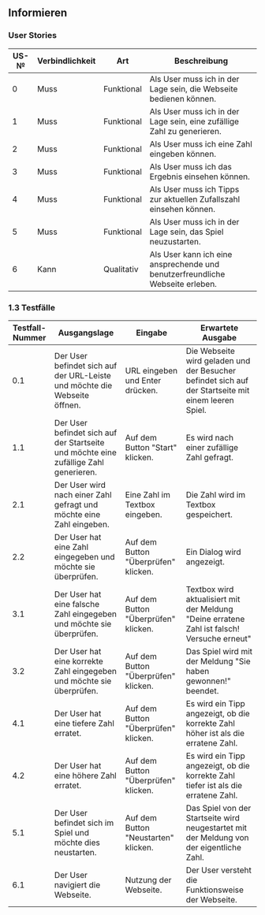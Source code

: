 ## Informieren

### User Stories

| US-№ | Verbindlichkeit | Art          | Beschreibung                                                       |
| ---- | --------------- | ------------ | ------------------------------------------------------------------|
| 0    | Muss            | Funktional   | Als User muss ich in der Lage sein, die Webseite bedienen können. |
| 1    | Muss            | Funktional   | Als User muss ich in der Lage sein, eine zufällige Zahl zu generieren. |
| 2    | Muss            | Funktional   | Als User muss ich eine Zahl eingeben können. |
| 3    | Muss            | Funktional   | Als User muss ich das Ergebnis einsehen können. |
| 4    | Muss            | Funktional   | Als User muss ich Tipps zur aktuellen Zufallszahl einsehen können. |
| 5    | Muss            | Funktional   | Als User muss ich in der Lage sein, das Spiel neuzustarten. |
| 6    | Kann            | Qualitativ   | Als User kann ich eine ansprechende und benutzerfreundliche Webseite erleben. |




### 1.3 Testfälle

| Testfall-Nummer | Ausgangslage                                                                  | Eingabe                                  | Erwartete Ausgabe                                                     |
| --------------- | ----------------------------------------------------------------------------- | ---------------------------------------- | --------------------------------------------------------------------- |
| 0.1             | Der User befindet sich auf der URL-Leiste und möchte die Webseite öffnen.                      | URL eingeben und Enter drücken.    | Die Webseite wird geladen und der Besucher befindet sich auf der Startseite mit einem leeren Spiel.    |
| 1.1             | Der User befindet sich auf der Startseite und möchte eine zufällige Zahl generieren.                    | Auf dem Button "Start" klicken. | Es wird nach einer zufällige Zahl gefragt. |
| 2.1             | Der User wird nach einer Zahl gefragt und möchte eine Zahl eingeben.                     | Eine Zahl im Textbox eingeben.                      | Die Zahl wird im Textbox gespeichert.     |
| 2.2             | Der User hat eine Zahl eingegeben und möchte sie überprüfen.                               | Auf dem Button "Überprüfen" klicken.                                           | Ein Dialog wird angezeigt.                                           |
| 3.1             | Der User hat eine falsche Zahl eingegeben und möchte sie überprüfen.                               | Auf dem Button "Überprüfen" klicken.                                          | Textbox wird aktualisiert mit der Meldung "Deine erratene Zahl ist falsch! Versuche erneut"                                           |
| 3.2             | Der User hat eine korrekte Zahl eingegeben und möchte sie überprüfen.                               | Auf dem Button "Überprüfen" klicken.                                          | Das Spiel wird mit der Meldung "Sie haben gewonnen!" beendet.                                         |
| 4.1             | Der User hat eine tiefere Zahl erratet.               | Auf dem Button "Überprüfen" klicken.     | Es wird ein Tipp angezeigt, ob die korrekte Zahl höher ist als die erratene Zahl.     |
| 4.2             | Der User hat eine höhere Zahl erratet.               | Auf dem Button "Überprüfen" klicken.     | Es wird ein Tipp angezeigt, ob die korrekte Zahl tiefer ist als die erratene Zahl.     |
| 5.1             | Der User befindet sich im Spiel und möchte dies neustarten. | Auf dem Button "Neustarten" klicken.         | Das Spiel von der Startseite wird neugestartet mit der Meldung von der eigentliche Zahl.         |
| 6.1             | Der User navigiert die Webseite. | Nutzung der Webseite.         | Der User versteht die Funktionsweise der Webseite.         |
